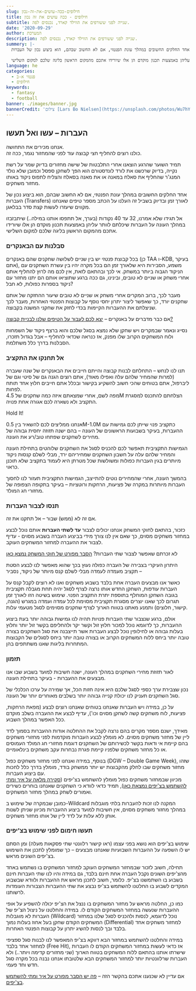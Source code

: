 ```yaml
---
slug: חילופים-ככה-עושים-את-זה-נכון
title: חילופים - ככה עושים את זה נכון
subtitle: שנייה לפני ששורפים את הווילד קארד, נכנסים לפה.
date: '2020-09-29'
author: המערכת
description: שנייה לפני ששורפים את הווילד קארד, נכנסים לפה.
summery: |-
  אחד החלקים החשובים במהלך עונת הפנטזי, אם לא החשוב שבהם, הוא ביצוע נכון של העברות (Transfers) לאורך זמן ובדיוק בשביל זה העלנו על הכתב מספר טיפים שאנחנו מקווים שיעזרו לעשות קצת סדר בבלאגן.

  אל תגידו שלא אמרנו, 32 עד 40 נקודות (בערך, אל תתפסו אותנו במילה..) שיתבזבזו במהלך העונה על העברות שיכלתם לוותר עליהן באמצעות תכנון מוקדם הן אלו שיורידו אתכם מהמקום הראשון בליגה שלכם למקום השלישי.
language: he
categories:
  - פנטזי א-ב
  - חילופים
keywords:
  - fantasy
  - football
banner: ./images/banner.jpg
bannerCredit: 'צילום [Lars Bo Nielsen](https://unsplash.com/photos/Wu7hYE7Lzzs) ב [Unsplash](https://unsplash.com/)'
---
```


<h2>העברות – עשו ואל תעשו</h2>
<p>אנחנו מכירים את התחושה.<br/>
כולנו רוצים להחליף חצי קבוצה עוד לפני שהמחזור נגמר, ככה זה.</p>
<p>
  תמיד השוער שהרגע הוצאנו אחרי התלבטות של שישה מחזורים בדיוק שמר על רשת נקייה,
  בדיוק שרכשנו את לורד לונדסטורם הוא הפך לשחקן ספסל וכמובן שלא נולד המנג'ר
  שהחליף את סאלח במאנה או את מאנה בסאלח והצליח לתפוס ניקוד באותו מחזור משחקים.
</p>
<p>
  אחד החלקים החשובים במהלך עונת הפנטזי, אם לא החשוב שבהם, הוא ביצוע נכון של
  העברות (Transfers) לאורך זמן ובדיוק בשביל זה העלנו על הכתב מספר טיפים שאנחנו
  מקווים שיעזרו לעשות קצת סדר בבלאגן.
</p>
<p>
  אל תגידו שלא אמרנו, 32 עד 40 נקודות (בערך, אל תתפסו אותנו במילה..) שיתבזבזו
  במהלך העונה על העברות שיכלתם לוותר עליהן באמצעות תכנון מוקדם הן אלו שיורידו
  אתכם מהמקום הראשון בליגה שלכם למקום השלישי.
</p>
<h3>סבלנות עם הבאנקרים</h3>
<p>
  בכל קבוצת פנטזי יש בין שניים לשלושה שחקנים שהם באנקרים (כן TAA ו-KDB, בעיקר
  אתם), משמע, הסבירות היא שלאורך זמן הם בכל מקרה יהיו בין עשרת השחקנים עם הניקוד
  הגבוה ביותר במשחק. אי לכך ובהתאם לזאת, אין לכם מה לרוץ להחליף אותם אחרי משחק
  או שניים לא טובים, ובינינו, גם ככה ברגע שתוציאו אותם הם יתנו מחזור עם ניקוד
  בספרות כפולות, לא חבל?
</p>
<p>
  מעבר לכך, ברוב המקרים אחרי משחק או שניים לא טובים שיעור ההחזקה של אותם שחקנים
  יורד, כך שאפשר ליצור יתרון יחסי נוסף על קבוצות הפנטזי האחרות, מעבר לכך שניצלתם
  את ההעברות הקיימות בכדי לחזק את שחקני המשנה בקבוצה.
</p>
<p class="comment-link">אם כבר מדברים על באנקרים – <a href="איך-בונים-קבוצה-טיפים-למנג'ר-המתחיל" class="link">יצא לכם לעבור על הטיפים שלנו לבניית קבוצה?</a></p>
<p>
  נסייג ונאמר שבמקרים ויש שחקן שלא נמצא בסגל שלכם והוא ברצף ניקוד של השמחות ולוח
  המשחקים הקרוב שלו מפנק, אז כנראה שכדאי להחליף – אבל בגדול תזכרו, הסבלנות בדרך
  כלל משתלמת.
</p>
<h3>אל תחנקו את התקציב</h3>
<p>
  תנו לנו לנחש – התחלתם לבנות קבוצה והייתם חייבים את הבאנקרים של שנה שעברה
  (למרות שהמחיר שלהם עלה ואפילו מאוד), אתם רוצים הגנה גם של סיטי וגם של ליברפול,
  אתם בטוחים שהכי חשוב להשקיע בקישור ובכלל אתם חייבים חלוץ אחד תותח לפחות.
  <br />מפה לשם, אחרי שמצאתם איזה כמה שחקנים של 4.5M הצלחתם להתכנס למסגרת התקציב
  ולא נשארה לכם אגורה אחת פנויה.
</p>
<p>Hold It!</p>
<p>
  אנחנו ממליצים לכם להשאיר בין 0.5M-1.0M כתקציב פנוי שייתן לכם גמישות עם
  ההעברות, בעיקר בשבועות הראשונים של העונה – בהם ישנה תזוזה יחסית גבוהה של
  מחירים לשחקנים שפתחו טוב/רע את העונה.
</p>
<p>
  הגמישות התקציבית תאפשר לכם להכניס לסגל את השחקנים שלוהטים בתחילת העונה והמחיר
  שלהם עלה על חשבון השחקנים שמחיריהם ירד, מבלי לשלם קנסות ניקוד מיותרים בגין
  העברות כפולות ומשולשות שכל מטרתן היא לעמוד בתקציב שלא תוכנן כראוי.
</p>
<p>
  בהמשך העונה, אחרי שהמחירים נוטים להתייצב, הגמישות התקציבית תעזור לנו לחסוך
  העברות מיותרות במקרה של פציעות, הרחקות ורוטציות – בעיקר בתקופה הצפופה של
  מחזורי חג המולד.
</p>
<h3>תנסו לצבור העברות</h3>
<p>אם זה לא (ממש) שבור – אל תתקנו את זה.</p>
<p>
  כזכור, בהתאם לחוקי המשחק אנחנו יכולים לצבור
  <strong>עד לשתי העברות</strong> אותם נוכל לבצע במחזור משחקים מסוים, כך שאם אין
  לנו צורך מידי בביצוע העברה בשבוע מסוים - עדיף לצבור את ההעברה למחזור המשחקים
  העוקב.
</p>
<p class="comment-link">לא זכרתם שאפשר לצבור שתי העברות? <a href="פנטזי-פרמייר-ליג-החוקים" class="link">הסבר מפורט של חוקי המשחק נמצא כאן</a></p>
<p>
  היתרון העיקרי בצבירה של העברה כפולה נעוץ בכך שהוא מאפשר לנו לבצע הסטת תקציב
  מעמדה לעמדה מבלי לשלם קנס מיותר של ניקוד, נסביר –
</p>
<p>
  כאשר אנו מבצעים העברה אחת בלבד בשבוע משחקים ואנו לא רוצים לקבל קנס על העברות
  עודפות, השחקן החדש אותו נרצה לצרף לסגל יהיה תחת מגבלה תקציבית בגובה השחקן
  המוחלף בתוספת יתרת התקציב הפנוי. שימוש בשיטה הזו לאורך זמן תגרום לכך שאנו
  יוצרים מסגרת תקציבית מסוימת לכל עמדה ועמדה במגרש (הגנה, קישור, חלוצים) ותמנע
  מאתנו בטווח הארוך לצרף שחקנים מסוימים לסגל מטעמי עלות.
</p>
<p>
  אולם, ברגע שנצבור שתי העברות פנויות תהיה לנו גמישות גבוהה יותר בעת ביצוע
  ההעברות, כך לדוגמא נוכל למכור חלוץ זול וקשר יקר ולהחליפם בקשר זול יותר וחלוץ
  בעלות גבוהה או לחילופין נוכל לבצע העברות אשר תייצבנה את סגל השחקנים בצורה טובה
  יותר ביחס ללוח המשחקים הקרוב או בצורה טובה יותר ביחס לסגלים של הקבוצות המתחרות
  בליגות שאנו משתתפים בהן.
</p>
<h3>תזמון</h3>
<p>
  לאור תזוזת מחירי השחקנים במהלך העונה, ישנה חשיבות למועד בשבוע שבו אנו מבצעים
  את ההעברות - בעיקר בתחילת העונה.
</p>
<p>
  נכון שצבירת ערך כספי לסגל שלכם היא אינה חזות הכל, אך שמירה על ערכו הכלכלי של
  סגל השחקנים תעניק לנו יכולת קנייה גבוהה יותר בשלבים מאוחרים יותר של העונה.
</p>
<p>
  על כן, במידה ויש העברות שאנחנו בטוחים שאנחנו רוצים לבצע (מפאת הרחקות, פציעות,
  לוח משחקים קשה לשחקן מסוים וכו'), עדיף לבצע את ההעברה בשלב מוקדם ככל האפשר
  במהלך השבוע.
</p>
<p>
  מאידך, ישנם מספר מקרים בהם נרצה לקבל את ההחלטה אודות ההעברות בסמוך לדד ליין של
  מחזור משחקים מסוים. לא מומלץ לבצע העברות מוקדמות לפני מחזורי משחקים בהם קיימת
  אי ודאות בקשר לכשירותם של השחקנים דוגמת מחזורי חג המולד העמוסים או כל מחזור
  משחקים שלפניו קיימת פגרת נבחרות עקב משחקים בינלאומיים.
</p>
<p>
  בנוסף, במידה ואנחנו לפני מחזור משחקים כפול (DGW – Double Game Week), שזהו
  מחזור משחקים שבו לחלק מהקבוצות יש יותר ממשחק בודד, מומלץ בדרך כלל לחכות עם
  ביצוע העברות.<br />מכיוון שבמחזור משחקים כפול מומלץ להשתמש בצ'יפים 
  (<a class="link" href="הציפים-שלנו">סקירה מלאה על איך ומתי להשתמש בצ'יפים נמצאת כאן</a>),
  תמיד כדאי לוודא כי השחקנים שאנחנו בוחרים כשירים ואמורים לשחק במהלך מחזור
  המשחקים.
</p>
<p>
  כמובן שבמקרה של שימוש ב-Wildcard המקנה לנו זכות להעברות בלתי מוגבלות במהלך
  מחזור משחקים מסוים, אין חשיבות למועד ביצוע ההעברות מכיוון שניתן לשנות אותן ללא
  עלות על לדד ליין של אותו מחזור משחקים.
</p>
<h3>תעשו חימום לפני שימוש בצ'יפים</h3>
<p>
  שימוש בצ'יפים הוא נושא בפני עצמו (ראו קישור רלוונטי שתי פסקאות מעלה) ומן הסתם
  יש לו השפעה על ההעברות השבועיות שאנחנו מבצעים – כך שמומלץ לתכנן את השימוש
  בצ'יפים השונים מראש.
</p>
<p>
  תחילה, חשוב לזכור שבמחזור המשחקים העוקב למחזור המשחקים בו נשתמש באחד מהצ'יפים
  השונים נקבל העברה אחת חינם בלבד, גם במידה והיו לנו שתי העברות חינם בשבוע בו
  השתמשנו בצ'יפ. כלומר, חשוב לתכנן מראש את ההעברות ולוודא שבשבוע המקדים לשבוע בו
  החלטנו להשתמש בצ'יפ נבצע את שתי ההעברות הצבורות העומדות לרשותנו.
</p>
<p>
  כמו כן, החלטה מראש על מחזור המשחקים בו ננצל את הצ'יפ יכולה להשפיע על אופי
  ההעברות שנעשה במחזור המשחקים הקודם לו. במידה והחלטנו על ניצול הצ'יפ של העברות
  לא מוגבלות (Wildcard) נוכל לדוגמא, לנסות ולהכניס לסגל שלנו במחזור המשחקים
  הקודם שחקן בעל אחוז בעלות נמוך (Differential) למחזור משחקים אחד בלבד ובך לנסות
  להשיג יתרון על קבוצות הפנטזי האחרות.
</p>
<p>
  במידה והחלטנו להשתמש במחזור הבא דווקא בצ'יפ המאפשר לנו לבנות סגל ספציפי למחזור
  אחד בלבד (Free Hit), אז כדאי לעשות במחזור המשחקים הקודם לו העברות שישרתו אותנו
  בהתאם ללוח המשחקים בטווח הארוך (שני מחזורים קדימה ויותר..) ולא העברות
  שרלוונטיות יותר למחזור המשחקים הבא שלטובתו אנחנו נבנה בכל מקרה סגל חדש וחד
  פעמי.
</p>
<p class="comment-link">
  אם עדיין לא שכנענו אתכם בהקשר הזה – <a href="הציפים-שלנו" class="link">פה יש הסבר מפורט על איך ומתי להשתמש
  בצ'יפים</a>.
</p>
